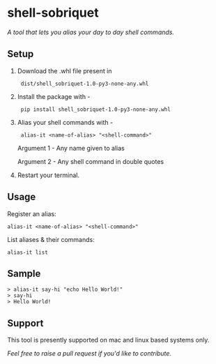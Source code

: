 # shell-sobriquet
*A tool that lets you alias your day to day shell commands.*

## Setup


1. Download the .whl file present in 

        
        dist/shell_sobriquet-1.0-py3-none-any.whl


2. Install the package with -


        pip install shell_sobriquet-1.0-py3-none-any.whl


3. Alias your shell commands with -


        alias-it <name-of-alias> "<shell-command>"
        
        
    Argument 1 - Any name given to alias

    Argument 2 - Any shell command in double quotes

4. Restart your terminal.

## Usage

Register an alias:

    alias-it <name-of-alias> "<shell-command>"

List aliases & their commands:

    alias-it list

## Sample

    > alias-it say-hi "echo Hello World!" 
    > say-hi
    > Hello World!

## Support
This tool is presently supported on mac and linux based systems only.

*Feel free to raise a pull request if you'd like to contribute.*